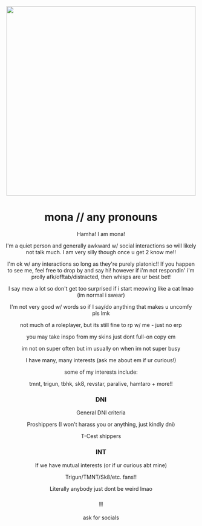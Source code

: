 <div id="header" align="center">
  <img src="https://i.giphy.com/media/v1.Y2lkPTc5MGI3NjExczJiMm44MGJmbmcxOGl2dmdmcmxqa2VsdGU1MWR6ZXhoM2V3NmZlbiZlcD12MV9pbnRlcm5hbF9naWZfYnlfaWQmY3Q9Zw/TrSqUougSkFO0/giphy.gif" width="500"/>
  
<center>
  <h1> mona // any pronouns</h1>

  <p> Hamha! I am mona!
    
  I'm a quiet person and generally awkward w/ social interactions so will likely not talk much.
I am very silly though once u get 2 know me!!
    
I'm ok w/ any interactions so long as they're purely platonic!! 
  If you happen to see me, feel free to drop by and say hi! however if i'm not respondin' i'm prolly afk/offtab/distracted, then whisps are ur best bet!

  I say mew a lot so don't get too surprised if i start meowing like a cat lmao (im normal i swear)

  I'm not very good w/ words so if I say/do anything that makes u uncomfy pls lmk 

  




  not much of a roleplayer, but its still fine to rp w/ me - just no erp
  
  you may take inspo from my skins just dont full-on copy em

  im not on super often but im usually on when im not super busy

  I have many, many interests (ask me about em if ur curious!)

  some of my interests include:
  
  tmnt, trigun, tbhk, sk8, revstar, paralive, hamtaro + more!!
  

  <h3>DNI</h3>

  <p>General DNI criteria
    
  Proshippers (I won't harass you or anything, just kindly dni)
  
  T-Cest shippers</p>

  <h3>INT</h3>

  <p>If we have mutual interests (or if ur curious abt mine)
    
 Trigun/TMNT/Sk8/etc. fans!! 
  
 Literally anybody just dont be weird lmao</p>
 
 <h3>!!</h3>
  <p>ask for socials</p>
</center>
